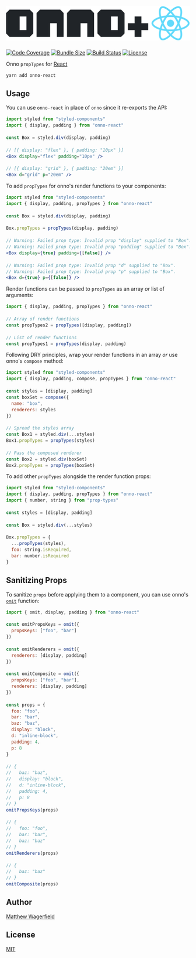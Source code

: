 # [![onno-react](https://raw.githubusercontent.com/wagerfield/onno/master/assets/onno-react.svg?sanitize=true)][onno]

[![Code Coverage](https://img.shields.io/codecov/c/github/wagerfield/onno.svg?color=4C8&style=flat-square)][codecov]
[![Bundle Size](https://img.shields.io/bundlephobia/minzip/onno-react.svg?color=4C8&style=flat-square&label=size)][bundlephobia]
[![Build Status](https://img.shields.io/circleci/build/github/wagerfield/onno.svg?color=4C8&style=flat-square)][circleci]
[![License](https://img.shields.io/github/license/wagerfield/onno.svg?color=4C8&style=flat-square)][license]

Onno `propTypes` for [React][react-prop-types]

    yarn add onno-react

## Usage

You can use `onno-react` in place of `onno` since it re-exports the API:

```jsx
import styled from "styled-components"
import { display, padding } from "onno-react"

const Box = styled.div(display, padding)

// [{ display: "flex" }, { padding: "10px" }]
<Box display="flex" padding="10px" />

// [{ display: "grid" }, { padding: "20em" }]
<Box d="grid" p="20em" />
```

To add `propTypes` for onno's render functions to your components:

```jsx
import styled from "styled-components"
import { display, padding, propTypes } from "onno-react"

const Box = styled.div(display, padding)

Box.propTypes = propTypes(display, padding)

// Warning: Failed prop type: Invalid prop "display" supplied to "Box".
// Warning: Failed prop type: Invalid prop "padding" supplied to "Box".
<Box display={true} padding={[false]} />

// Warning: Failed prop type: Invalid prop "d" supplied to "Box".
// Warning: Failed prop type: Invalid prop "p" supplied to "Box".
<Box d={true} p={[false]} />
```

Render functions can be passed to `propTypes` as an array _or_ list of arguments:

```js
import { display, padding, propTypes } from "onno-react"

// Array of render functions
const propTypes2 = propTypes([display, padding])

// List of render functions
const propTypes1 = propTypes(display, padding)
```

Following DRY principles, wrap your render functions in an array _or_ use onno's `compose` method:

```jsx
import styled from "styled-components"
import { display, padding, compose, propTypes } from "onno-react"

const styles = [display, padding]
const boxSet = compose({
  name: "box",
  renderers: styles
})

// Spread the styles array
const Box1 = styled.div(...styles)
Box1.propTypes = propTypes(styles)

// Pass the composed renderer
const Box2 = styled.div(boxSet)
Box2.propTypes = propTypes(boxSet)
```

To add other `propTypes` alongside the render function props:

```jsx
import styled from "styled-components"
import { display, padding, propTypes } from "onno-react"
import { number, string } from "prop-types"

const styles = [display, padding]

const Box = styled.div(...styles)

Box.propTypes = {
  ...propTypes(styles),
  foo: string.isRequired,
  bar: number.isRequired
}
```

## Sanitizing Props

To sanitize `props` before applying them to a component, you can use onno's [`omit`][onno-omit] function:

```js
import { omit, display, padding } from "onno-react"

const omitPropsKeys = omit({
  propsKeys: ["foo", "bar"]
})

const omitRenderers = omit({
  renderers: [display, padding]
})

const omitComposite = omit({
  propsKeys: ["foo", "bar"],
  renderers: [display, padding]
})

const props = {
  foo: "foo",
  bar: "bar",
  baz: "baz",
  display: "block",
  d: "inline-block",
  padding: 4,
  p: 8
}

// {
//   baz: "baz",
//   display: "block",
//   d: "inline-block",
//   padding: 4,
//   p: 8
// }
omitPropsKeys(props)

// {
//   foo: "foo",
//   bar: "bar",
//   baz: "baz"
// }
omitRenderers(props)

// {
//   baz: "baz"
// }
omitComposite(props)
```

## Author

[Matthew Wagerfield][github]

## License

[MIT][license]

[onno]: https://onnojs.com
[onno-omit]: https://github.com/wagerfield/onno/blob/master/docs/utils.md#omit
[github]: https://github.com/wagerfield
[license]: https://github.com/wagerfield/onno/blob/master/license
[bundlephobia]: https://bundlephobia.com/result?p=onno-react
[circleci]: https://circleci.com/gh/wagerfield/onno
[codecov]: https://codecov.io/gh/wagerfield/onno
[react-prop-types]: https://reactjs.org/docs/typechecking-with-proptypes
